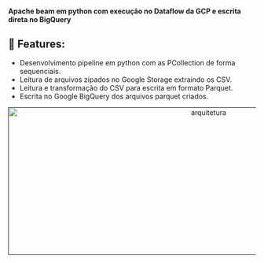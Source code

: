 #### Apache beam em python com execução no Dataflow da GCP e escrita direta no BigQuery

## 📜 Features:
- Desenvolvimento pipeline em python com as PCollection de forma sequenciais.
- Leitura de arquivos zipados no Google Storage extraindo os CSV.
- Leitura e transformação do CSV para escrita em formato Parquet.
- Escrita no Google BigQuery dos arquivos parquet criados.


<p align="center">
  <a href="" rel="noopener">
 <img width=800px height=300px src="https://i.postimg.cc/W1zFXh3Y/arquitetura.png" alt="arquitetura"></a>
</p>



